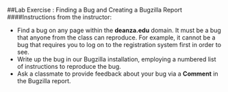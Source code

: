 ##Lab Exercise : Finding a Bug and Creating a Bugzilla Report
####Instructions from the instructor:
- Find a bug on any page within the **deanza.edu** domain. It must be a bug that anyone from the class can reproduce. For example, it cannot be a bug that requires you to log on to the registration system first in order to see.
- Write up the bug in our Bugzilla installation, employing a numbered list of instructions to reproduce the bug.
- Ask a classmate to provide feedback about your bug via a **Comment** in the Bugzilla report. 
